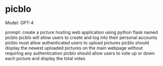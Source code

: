 # picblo


Model: GPT-4

prompt:
create a picture hosting web application using python flask named picblo
picblo will allow users to create and log into their personal accounts
picblo must allow authenticated users to upload pictures
picblo should display the newest uploaded pictures on the main webpage without requiring any authentication
picblo should allow users to vote up or down each picture and display the total votes

